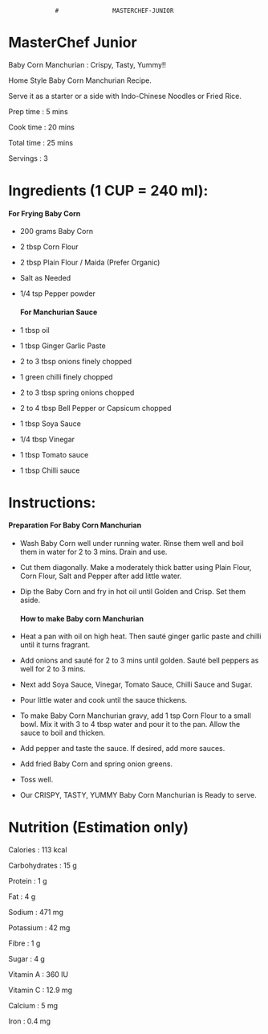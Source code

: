                  #               MASTERCHEF-JUNIOR



# **MasterChef Junior**

Baby Corn Manchurian : Crispy, Tasty, Yummy!!

Home Style Baby Corn Manchurian Recipe. 

Serve it as a starter or a side with Indo-Chinese Noodles or Fried Rice.

Prep time : 5 mins

Cook time : 20 mins

Total time : 25 mins

Servings : 3

# Ingredients (1 CUP = 240 ml):

####        For Frying Baby Corn

- 200 grams Baby Corn

- 2 tbsp Corn Flour

- 2 tbsp Plain Flour / Maida (Prefer Organic)

- Salt as Needed

- 1/4 tsp Pepper powder

  

  #### For Manchurian Sauce

- 1 tbsp oil

- 1 tbsp Ginger Garlic Paste

- 2 to 3 tbsp onions finely chopped

- 1 green chilli finely chopped

- 2 to 3 tbsp spring onions chopped

- 2 to 4 tbsp Bell Pepper or Capsicum chopped

- 1 tbsp Soya Sauce

- 1/4 tbsp Vinegar

- 1 tbsp Tomato sauce

- 1 tbsp Chilli sauce

# Instructions:

####        Preparation For Baby Corn Manchurian

- Wash Baby Corn well under running water. Rinse them well and boil them in water for 2 to 3 mins. Drain and use.

- Cut them diagonally. Make a moderately thick batter using Plain Flour, Corn Flour, Salt and Pepper after add little water.

- Dip the Baby Corn and fry in hot oil until Golden and Crisp. Set them aside.

  

  #### How to make Baby corn Manchurian

- Heat a pan with oil on high heat. Then sauté ginger garlic paste and chilli until it turns fragrant.

- Add onions and sauté for 2 to 3 mins until golden. Sauté bell peppers as well for 2 to 3 mins.

- Next add Soya Sauce, Vinegar, Tomato Sauce, Chilli Sauce and Sugar.

- Pour little water and cook until the sauce thickens.

- To make Baby Corn Manchurian gravy, add 1 tsp Corn Flour to a small bowl. Mix it with 3 to 4 tbsp water and pour it to the pan. Allow the sauce to boil and thicken.

- Add pepper and taste the sauce. If desired, add more sauces.

- Add fried Baby Corn and spring onion greens.

- Toss well.

- Our CRISPY, TASTY, YUMMY Baby Corn Manchurian is Ready to serve.

# Nutrition (Estimation only)

Calories : 113 kcal

Carbohydrates : 15 g

Protein : 1 g

Fat : 4 g

Sodium : 471 mg

Potassium : 42 mg

Fibre : 1 g

Sugar : 4 g

Vitamin A : 360 IU

Vitamin C : 12.9 mg

Calcium : 5 mg

Iron : 0.4 mg  























​                    